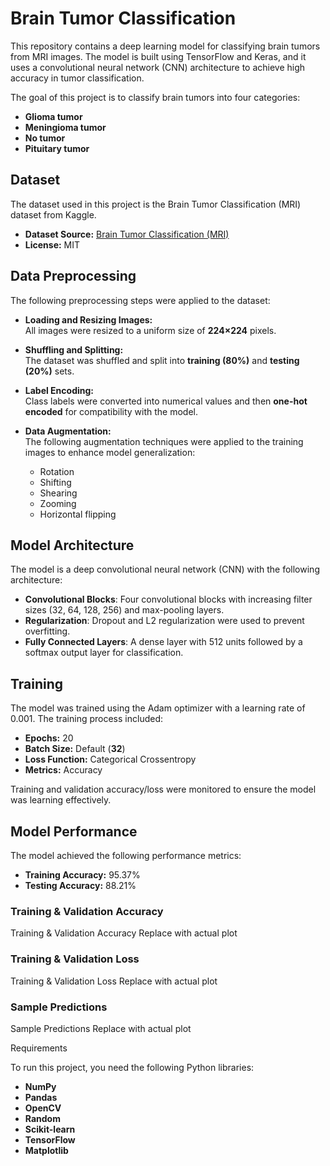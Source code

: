 # Brain Tumor Classification

This repository contains a deep learning model for classifying brain tumors from MRI images. The model is built using TensorFlow and Keras, and it uses a convolutional neural network (CNN) architecture to achieve high accuracy in tumor classification.

The goal of this project is to classify brain tumors into four categories: 
- **Glioma tumor**  
- **Meningioma tumor**  
- **No tumor**  
- **Pituitary tumor**

## Dataset

The dataset used in this project is the Brain Tumor Classification (MRI) dataset from Kaggle.

- **Dataset Source:** [Brain Tumor Classification (MRI)](https://www.kaggle.com/datasets/sartajbhuvaji/brain-tumor-classification-mri)
- **License:** MIT

## Data Preprocessing

The following preprocessing steps were applied to the dataset:

- **Loading and Resizing Images:**  
  All images were resized to a uniform size of **224×224** pixels.

- **Shuffling and Splitting:**  
  The dataset was shuffled and split into **training (80%)** and **testing (20%)** sets.

- **Label Encoding:**  
  Class labels were converted into numerical values and then **one-hot encoded** for compatibility with the model.

- **Data Augmentation:**  
  The following augmentation techniques were applied to the training images to enhance model generalization:
  - Rotation  
  - Shifting  
  - Shearing  
  - Zooming  
  - Horizontal flipping

## Model Architecture

The model is a deep convolutional neural network (CNN) with the following architecture:

- **Convolutional Blocks**: Four convolutional blocks with increasing filter sizes (32, 64, 128, 256) and max-pooling layers.  
- **Regularization**: Dropout and L2 regularization were used to prevent overfitting.  
- **Fully Connected Layers**: A dense layer with 512 units followed by a softmax output layer for classification.

## Training

The model was trained using the Adam optimizer with a learning rate of 0.001. The training process included:

- **Epochs:** 20  
- **Batch Size:** Default (**32**)  
- **Loss Function:** Categorical Crossentropy  
- **Metrics:** Accuracy  

Training and validation accuracy/loss were monitored to ensure the model was learning effectively.

## Model Performance

The model achieved the following performance metrics:

- **Training Accuracy:** 95.37%  
- **Testing Accuracy:** 88.21%

### Training & Validation Accuracy

Training & Validation Accuracy
Replace with actual plot

### Training & Validation Loss

Training & Validation Loss
Replace with actual plot

### Sample Predictions

Sample Predictions
Replace with actual plot

Requirements

To run this project, you need the following Python libraries:
- **NumPy**  
- **Pandas**  
- **OpenCV**
- **Random**
- **Scikit-learn**  
- **TensorFlow**  
- **Matplotlib**  

